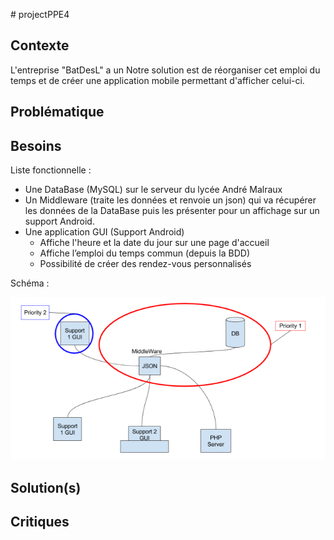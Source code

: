 # projectPPE4

Contexte
--------

L'entreprise "BatDesL" a un
Notre solution est de réorganiser cet emploi du temps et de créer une application mobile permettant d'afficher celui-ci.

Problématique
-------------

Besoins
-------

Liste fonctionnelle :

- Une DataBase (MySQL) sur le serveur du lycée André Malraux
- Un Middleware (traite les données et renvoie un json) qui va récupérer les données de la DataBase puis les présenter pour un affichage sur un support Android.
- Une application GUI (Support Android)
  - Affiche l'heure et la date du jour sur une page d'accueil
  - Affiche l’emploi du temps commun (depuis la BDD)
  - Possibilité de créer des rendez-vous personnalisés

Schéma :

![schemaPPE4](schemaPPE4.png)

Solution(s)
--------

Critiques
---------

